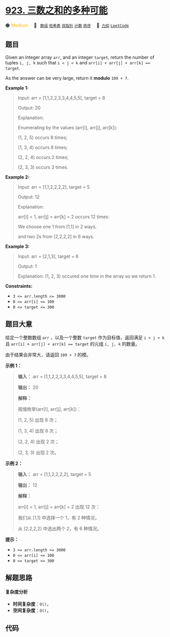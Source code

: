 # [923. 三数之和的多种可能](https://2xiao.github.io/leetcode-js/problem/0923.html)

🟠 <font color=#ffb800>Medium</font>&emsp; 🔖&ensp; [`数组`](/tag/array.md) [`哈希表`](/tag/hash-table.md) [`双指针`](/tag/two-pointers.md) [`计数`](/tag/counting.md) [`排序`](/tag/sorting.md)&emsp; 🔗&ensp;[`力扣`](https://leetcode.cn/problems/3sum-with-multiplicity) [`LeetCode`](https://leetcode.com/problems/3sum-with-multiplicity)

## 题目

Given an integer array `arr`, and an integer `target`, return the number of
tuples `i, j, k` such that `i < j < k` and `arr[i] + arr[j] + arr[k] ==
target`.

As the answer can be very large, return it **modulo** `109 + 7`.



**Example 1:**

> Input: arr = [1,1,2,2,3,3,4,4,5,5], target = 8
> 
> Output: 20
> 
> Explanation:
> 
> Enumerating by the values (arr[i], arr[j], arr[k]):
> 
> (1, 2, 5) occurs 8 times;
> 
> (1, 3, 4) occurs 8 times;
> 
> (2, 2, 4) occurs 2 times;
> 
> (2, 3, 3) occurs 2 times.

**Example 2:**

> Input: arr = [1,1,2,2,2,2], target = 5
> 
> Output: 12
> 
> Explanation:
> 
> arr[i] = 1, arr[j] = arr[k] = 2 occurs 12 times:
> 
> We choose one 1 from [1,1] in 2 ways,
> 
> and two 2s from [2,2,2,2] in 6 ways.

**Example 3:**

> Input: arr = [2,1,3], target = 6
> 
> Output: 1
> 
> Explanation: (1, 2, 3) occured one time in the array so we return 1.

**Constraints:**

  * `3 <= arr.length <= 3000`
  * `0 <= arr[i] <= 100`
  * `0 <= target <= 300`


## 题目大意

给定一个整数数组 `arr` ，以及一个整数 `target` 作为目标值，返回满足 `i < j < k` 且 `arr[i] + arr[j] +
arr[k] == target` 的元组 `i, j, k` 的数量。

由于结果会非常大，请返回 `109 + 7` 的模。



**示例 1：**

> 
> 
> 
> 
> 
> **输入：** arr = [1,1,2,2,3,3,4,4,5,5], target = 8
> 
> **输出：** 20
> 
> **解释：**
> 
> 按值枚举(arr[i], arr[j], arr[k])：
> 
> (1, 2, 5) 出现 8 次；
> 
> (1, 3, 4) 出现 8 次；
> 
> (2, 2, 4) 出现 2 次；
> 
> (2, 3, 3) 出现 2 次。
> 
> 

**示例 2：**

> 
> 
> 
> 
> 
> **输入：** arr = [1,1,2,2,2,2], target = 5
> 
> **输出：** 12
> 
> **解释：**
> 
> arr[i] = 1, arr[j] = arr[k] = 2 出现 12 次：
> 
> 我们从 [1,1] 中选择一个 1，有 2 种情况，
> 
> 从 [2,2,2,2] 中选出两个 2，有 6 种情况。
> 
> 



**提示：**

  * `3 <= arr.length <= 3000`
  * `0 <= arr[i] <= 100`
  * `0 <= target <= 300`


## 解题思路

#### 复杂度分析

- **时间复杂度**：`O()`，
- **空间复杂度**：`O()`，

## 代码

```javascript

```